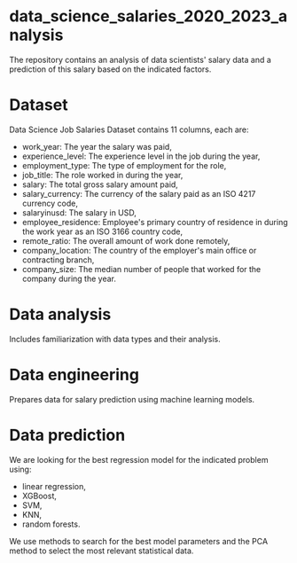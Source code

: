 # data_science_salaries_2020_2023_analysis

The repository contains an analysis of data scientists' salary data and a prediction of this salary based on the indicated factors.

# **Dataset**

Data Science Job Salaries Dataset contains 11 columns, each are:
- work_year: The year the salary was paid,
- experience_level: The experience level in the job during the year,
- employment_type: The type of employment for the role,
- job_title: The role worked in during the year,
- salary: The total gross salary amount paid,
- salary_currency: The currency of the salary paid as an ISO 4217 currency code,
- salaryinusd: The salary in USD,
- employee_residence: Employee's primary country of residence in during the work year as an ISO 3166 country code,
- remote_ratio: The overall amount of work done remotely,
- company_location: The country of the employer's main office or contracting branch,
- company_size: The median number of people that worked for the company during the year.

# **Data analysis**

Includes familiarization with data types and their analysis.

# **Data engineering**

Prepares data for salary prediction using machine learning models.

# **Data prediction**

We are looking for the best regression model for the indicated problem using:
- linear regression,
- XGBoost,
- SVM,
- KNN,
- random forests.
  
We use methods to search for the best model parameters and the PCA method to select the most relevant statistical data.
